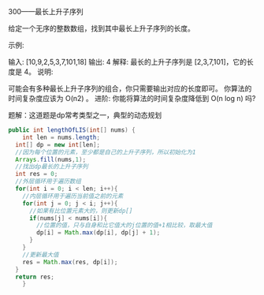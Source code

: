 300——最长上升子序列

给定一个无序的整数数组，找到其中最长上升子序列的长度。

示例:

输入: [10,9,2,5,3,7,101,18]
输出: 4 
解释: 最长的上升子序列是 [2,3,7,101]，它的长度是 4。
说明:

可能会有多种最长上升子序列的组合，你只需要输出对应的长度即可。
你算法的时间复杂度应该为 O(n2) 。
进阶: 你能将算法的时间复杂度降低到 O(n log n) 吗?



题解：这道题是dp常考类型之一，典型的动态规划

```java
public int lengthOfLIS(int[] nums) {
	int len = nums.length;
  int[] dp = new int[len];
  //因为每个位置的元素，至少都是自己的上升子序列，所以初始化为1
  Arrays.fill(nums,1);
  //找出dp最长的上升子序列
  int res = 0;
  //外层循环用于遍历数组
  for(int i = 0; i < len; i++){
    //内层循环用于遍历当前值之前的元素
    for(int j = 0; j < i; j++){
      //如果有比位置元素大的，则更新dp[]
      if(nums[j] < nums[i]){
        //位置的值，只与自身和比它值大的j位置的值+1相比较，取最大值
        dp[i] = Math.max(dp[i], dp[j] + 1);
      }
    }
    //更新最大值
    res = Math.max(res, dp[i]);
  }
  return res;
    }
```

